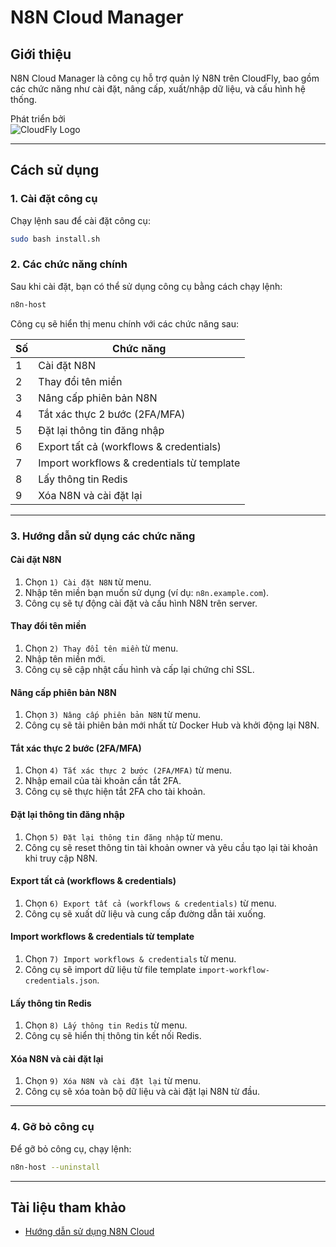 # N8N Cloud Manager

## Giới thiệu

N8N Cloud Manager là công cụ hỗ trợ quản lý N8N trên CloudFly, bao gồm các chức năng như cài đặt, nâng cấp, xuất/nhập dữ liệu, và cấu hình hệ thống.

Phát triển bởi   
![CloudFly Logo](https://cloudfly.vn/_next/image?url=%2Fimage%2Flogo%2Flogo.webp&w=256&q=75)

---

## Cách sử dụng

### 1. Cài đặt công cụ

Chạy lệnh sau để cài đặt công cụ:

```bash
sudo bash install.sh
```

### 2. Các chức năng chính

Sau khi cài đặt, bạn có thể sử dụng công cụ bằng cách chạy lệnh:

```bash
n8n-host
```

Công cụ sẽ hiển thị menu chính với các chức năng sau:

| **Số** | **Chức năng**                              |
| ------ | ------------------------------------------ |
| 1      | Cài đặt N8N                                |
| 2      | Thay đổi tên miền                          |
| 3      | Nâng cấp phiên bản N8N                     |
| 4      | Tắt xác thực 2 bước (2FA/MFA)              |
| 5      | Đặt lại thông tin đăng nhập                |
| 6      | Export tất cả (workflows & credentials)    |
| 7      | Import workflows & credentials từ template |
| 8      | Lấy thông tin Redis                        |
| 9      | Xóa N8N và cài đặt lại                     |

---

### 3. Hướng dẫn sử dụng các chức năng

#### **Cài đặt N8N**

1. Chọn `1) Cài đặt N8N` từ menu.
2. Nhập tên miền bạn muốn sử dụng (ví dụ: `n8n.example.com`).
3. Công cụ sẽ tự động cài đặt và cấu hình N8N trên server.

#### **Thay đổi tên miền**

1. Chọn `2) Thay đổi tên miền` từ menu.
2. Nhập tên miền mới.
3. Công cụ sẽ cập nhật cấu hình và cấp lại chứng chỉ SSL.

#### **Nâng cấp phiên bản N8N**

1. Chọn `3) Nâng cấp phiên bản N8N` từ menu.
2. Công cụ sẽ tải phiên bản mới nhất từ Docker Hub và khởi động lại N8N.

#### **Tắt xác thực 2 bước (2FA/MFA)**

1. Chọn `4) Tắt xác thực 2 bước (2FA/MFA)` từ menu.
2. Nhập email của tài khoản cần tắt 2FA.
3. Công cụ sẽ thực hiện tắt 2FA cho tài khoản.

#### **Đặt lại thông tin đăng nhập**

1. Chọn `5) Đặt lại thông tin đăng nhập` từ menu.
2. Công cụ sẽ reset thông tin tài khoản owner và yêu cầu tạo lại tài khoản khi truy cập N8N.

#### **Export tất cả (workflows & credentials)**

1. Chọn `6) Export tất cả (workflows & credentials)` từ menu.
2. Công cụ sẽ xuất dữ liệu và cung cấp đường dẫn tải xuống.

#### **Import workflows & credentials từ template**

1. Chọn `7) Import workflows & credentials` từ menu.
2. Công cụ sẽ import dữ liệu từ file template `import-workflow-credentials.json`.

#### **Lấy thông tin Redis**

1. Chọn `8) Lấy thông tin Redis` từ menu.
2. Công cụ sẽ hiển thị thông tin kết nối Redis.

#### **Xóa N8N và cài đặt lại**

1. Chọn `9) Xóa N8N và cài đặt lại` từ menu.
2. Công cụ sẽ xóa toàn bộ dữ liệu và cài đặt lại N8N từ đầu.

---

### 4. Gỡ bỏ công cụ

Để gỡ bỏ công cụ, chạy lệnh:

```bash
n8n-host --uninstall
```

---

## Tài liệu tham khảo

- [Hướng dẫn sử dụng N8N Cloud](https://cloudfly.vn/link/n8n-cloud-docs)
